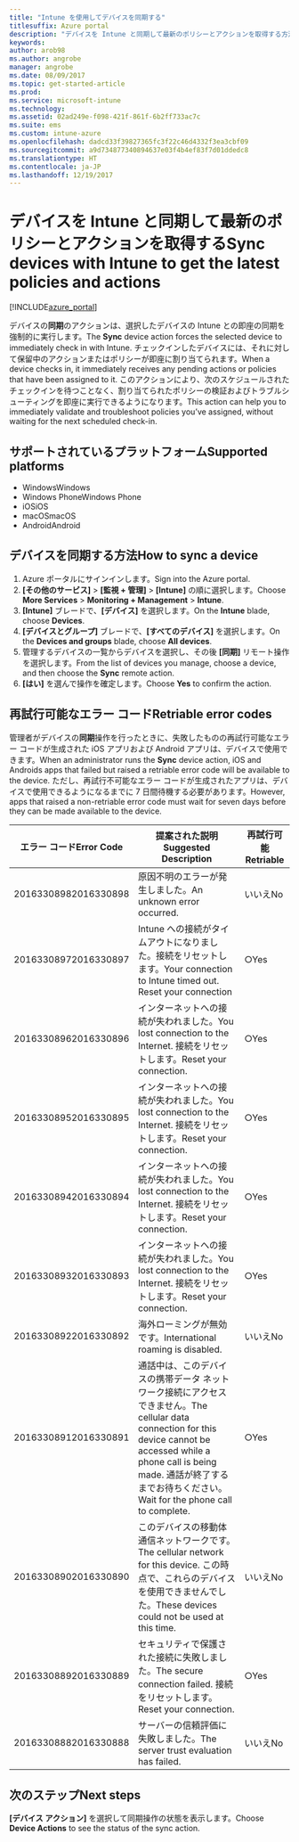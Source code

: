 ```yaml
---
title: "Intune を使用してデバイスを同期する"
titlesuffix: Azure portal
description: "デバイスを Intune と同期して最新のポリシーとアクションを取得する方法を説明します。\""
keywords: 
author: arob98
ms.author: angrobe
manager: angrobe
ms.date: 08/09/2017
ms.topic: get-started-article
ms.prod: 
ms.service: microsoft-intune
ms.technology: 
ms.assetid: 02ad249e-f098-421f-861f-6b2ff733ac7c
ms.suite: ems
ms.custom: intune-azure
ms.openlocfilehash: dadcd33f39827365fc3f22c46d4332f3ea3cbf09
ms.sourcegitcommit: a9d734877340894637e03f4b4ef83f7d01ddedc8
ms.translationtype: HT
ms.contentlocale: ja-JP
ms.lasthandoff: 12/19/2017
---
```

# <a name="sync-devices-with-intune-to-get-the-latest-policies-and-actions"></a><span data-ttu-id="814f3-103">デバイスを Intune と同期して最新のポリシーとアクションを取得する</span><span class="sxs-lookup"><span data-stu-id="814f3-103">Sync devices with Intune to get the latest policies and actions</span></span>


[!INCLUDE[azure_portal](./includes/azure_portal.md)]

<span data-ttu-id="814f3-104">デバイスの**同期**のアクションは、選択したデバイスの Intune との即座の同期を強制的に実行します。</span><span class="sxs-lookup"><span data-stu-id="814f3-104">The **Sync** device action forces the selected device to immediately check in with Intune.</span></span> <span data-ttu-id="814f3-105">チェックインしたデバイスには、それに対して保留中のアクションまたはポリシーが即座に割り当てられます。</span><span class="sxs-lookup"><span data-stu-id="814f3-105">When a device checks in, it immediately receives any pending actions or policies that have been assigned to it.</span></span>  <span data-ttu-id="814f3-106">このアクションにより、次のスケジュールされたチェックインを待つことなく、割り当てられたポリシーの検証およびトラブルシューティングを即座に実行できるようになります。</span><span class="sxs-lookup"><span data-stu-id="814f3-106">This action can help you to immediately validate and troubleshoot policies you’ve assigned, without waiting for the next scheduled check-in.</span></span>

## <a name="supported-platforms"></a><span data-ttu-id="814f3-107">サポートされているプラットフォーム</span><span class="sxs-lookup"><span data-stu-id="814f3-107">Supported platforms</span></span>

- <span data-ttu-id="814f3-108">Windows</span><span class="sxs-lookup"><span data-stu-id="814f3-108">Windows</span></span>
- <span data-ttu-id="814f3-109">Windows Phone</span><span class="sxs-lookup"><span data-stu-id="814f3-109">Windows Phone</span></span>
- <span data-ttu-id="814f3-110">iOS</span><span class="sxs-lookup"><span data-stu-id="814f3-110">iOS</span></span>
- <span data-ttu-id="814f3-111">macOS</span><span class="sxs-lookup"><span data-stu-id="814f3-111">macOS</span></span>
- <span data-ttu-id="814f3-112">Android</span><span class="sxs-lookup"><span data-stu-id="814f3-112">Android</span></span>

## <a name="how-to-sync-a-device"></a><span data-ttu-id="814f3-113">デバイスを同期する方法</span><span class="sxs-lookup"><span data-stu-id="814f3-113">How to sync a device</span></span>

1. <span data-ttu-id="814f3-114">Azure ポータルにサインインします。</span><span class="sxs-lookup"><span data-stu-id="814f3-114">Sign into the Azure portal.</span></span>
2. <span data-ttu-id="814f3-115">**[その他のサービス]** > **[監視 + 管理]** > **[Intune]** の順に選択します。</span><span class="sxs-lookup"><span data-stu-id="814f3-115">Choose **More Services** > **Monitoring + Management** > **Intune**.</span></span>
3. <span data-ttu-id="814f3-116">**[Intune]** ブレードで、**[デバイス]** を選択します。</span><span class="sxs-lookup"><span data-stu-id="814f3-116">On the **Intune** blade, choose **Devices**.</span></span>
4. <span data-ttu-id="814f3-117">**[デバイスとグループ]** ブレードで、**[すべてのデバイス]** を選択します。</span><span class="sxs-lookup"><span data-stu-id="814f3-117">On the **Devices and groups** blade, choose **All devices**.</span></span>
5. <span data-ttu-id="814f3-118">管理するデバイスの一覧からデバイスを選択し、その後 **[同期]** リモート操作を選択します。</span><span class="sxs-lookup"><span data-stu-id="814f3-118">From the list of devices you manage, choose a device, and then choose the **Sync** remote action.</span></span>
7. <span data-ttu-id="814f3-119">**[はい]** を選んで操作を確定します。</span><span class="sxs-lookup"><span data-stu-id="814f3-119">Choose **Yes** to confirm the action.</span></span>


## <a name="retriable-error-codes"></a><span data-ttu-id="814f3-120">再試行可能なエラー コード</span><span class="sxs-lookup"><span data-stu-id="814f3-120">Retriable error codes</span></span>

<span data-ttu-id="814f3-121">管理者がデバイスの**同期**操作を行ったときに、失敗したものの再試行可能なエラー コードが生成された iOS アプリおよび Android アプリは、デバイスで使用できます。</span><span class="sxs-lookup"><span data-stu-id="814f3-121">When an administrator runs the **Sync** device action, iOS and Androids apps that failed but  raised a retriable error code will be available to the device.</span></span> <span data-ttu-id="814f3-122">ただし、再試行不可能なエラー コードが生成されたアプリは、デバイスで使用できるようになるまでに 7 日間待機する必要があります。</span><span class="sxs-lookup"><span data-stu-id="814f3-122">However, apps that raised a non-retriable error code must wait for seven days before they can be made available to the device.</span></span>


| <span data-ttu-id="814f3-123">エラー コード</span><span class="sxs-lookup"><span data-stu-id="814f3-123">Error Code</span></span>  | <span data-ttu-id="814f3-124">提案された説明</span><span class="sxs-lookup"><span data-stu-id="814f3-124">Suggested Description</span></span>                                                                                                                  | <span data-ttu-id="814f3-125">再試行可能</span><span class="sxs-lookup"><span data-stu-id="814f3-125">Retriable</span></span> |
|-------------|----------------------------------------------------------------------------------------------------------------------------------------|-----------|
| <span data-ttu-id="814f3-126">2016330898</span><span class="sxs-lookup"><span data-stu-id="814f3-126">2016330898</span></span> | <span data-ttu-id="814f3-127">原因不明のエラーが発生しました。</span><span class="sxs-lookup"><span data-stu-id="814f3-127">An unknown error occurred.</span></span>                                                                                                             | <span data-ttu-id="814f3-128">いいえ</span><span class="sxs-lookup"><span data-stu-id="814f3-128">No</span></span>        |
| <span data-ttu-id="814f3-129">2016330897</span><span class="sxs-lookup"><span data-stu-id="814f3-129">2016330897</span></span> | <span data-ttu-id="814f3-130">Intune への接続がタイムアウトになりました。接続をリセットします。</span><span class="sxs-lookup"><span data-stu-id="814f3-130">Your connection to Intune timed out. Reset your connection</span></span>                                                                             | <span data-ttu-id="814f3-131">○</span><span class="sxs-lookup"><span data-stu-id="814f3-131">Yes</span></span>       |
| <span data-ttu-id="814f3-132">2016330896</span><span class="sxs-lookup"><span data-stu-id="814f3-132">2016330896</span></span> | <span data-ttu-id="814f3-133">インターネットへの接続が失われました。</span><span class="sxs-lookup"><span data-stu-id="814f3-133">You lost connection to the Internet.</span></span> <span data-ttu-id="814f3-134">接続をリセットします。</span><span class="sxs-lookup"><span data-stu-id="814f3-134">Reset your connection.</span></span>                                                                            | <span data-ttu-id="814f3-135">○</span><span class="sxs-lookup"><span data-stu-id="814f3-135">Yes</span></span>       |
| <span data-ttu-id="814f3-136">2016330895</span><span class="sxs-lookup"><span data-stu-id="814f3-136">2016330895</span></span> | <span data-ttu-id="814f3-137">インターネットへの接続が失われました。</span><span class="sxs-lookup"><span data-stu-id="814f3-137">You lost connection to the Internet.</span></span> <span data-ttu-id="814f3-138">接続をリセットします。</span><span class="sxs-lookup"><span data-stu-id="814f3-138">Reset your connection.</span></span>                                                                            | <span data-ttu-id="814f3-139">○</span><span class="sxs-lookup"><span data-stu-id="814f3-139">Yes</span></span>       |
| <span data-ttu-id="814f3-140">2016330894</span><span class="sxs-lookup"><span data-stu-id="814f3-140">2016330894</span></span> | <span data-ttu-id="814f3-141">インターネットへの接続が失われました。</span><span class="sxs-lookup"><span data-stu-id="814f3-141">You lost connection to the Internet.</span></span> <span data-ttu-id="814f3-142">接続をリセットします。</span><span class="sxs-lookup"><span data-stu-id="814f3-142">Reset your connection.</span></span>                                                                            | <span data-ttu-id="814f3-143">○</span><span class="sxs-lookup"><span data-stu-id="814f3-143">Yes</span></span>       |
| <span data-ttu-id="814f3-144">2016330893</span><span class="sxs-lookup"><span data-stu-id="814f3-144">2016330893</span></span> | <span data-ttu-id="814f3-145">インターネットへの接続が失われました。</span><span class="sxs-lookup"><span data-stu-id="814f3-145">You lost connection to the Internet.</span></span> <span data-ttu-id="814f3-146">接続をリセットします。</span><span class="sxs-lookup"><span data-stu-id="814f3-146">Reset your connection.</span></span>                                                                            | <span data-ttu-id="814f3-147">○</span><span class="sxs-lookup"><span data-stu-id="814f3-147">Yes</span></span>       |
| <span data-ttu-id="814f3-148">2016330892</span><span class="sxs-lookup"><span data-stu-id="814f3-148">2016330892</span></span> | <span data-ttu-id="814f3-149">海外ローミングが無効です。</span><span class="sxs-lookup"><span data-stu-id="814f3-149">International roaming is disabled.</span></span>                                                                                                     | <span data-ttu-id="814f3-150">いいえ</span><span class="sxs-lookup"><span data-stu-id="814f3-150">No</span></span>        |
| <span data-ttu-id="814f3-151">2016330891</span><span class="sxs-lookup"><span data-stu-id="814f3-151">2016330891</span></span> | <span data-ttu-id="814f3-152">通話中は、このデバイスの携帯データ ネットワーク接続にアクセスできません。</span><span class="sxs-lookup"><span data-stu-id="814f3-152">The cellular data connection for this device cannot be accessed while a phone call is being made.</span></span> <span data-ttu-id="814f3-153">通話が終了するまでお待ちください。</span><span class="sxs-lookup"><span data-stu-id="814f3-153">Wait for the phone call to complete.</span></span> | <span data-ttu-id="814f3-154">○</span><span class="sxs-lookup"><span data-stu-id="814f3-154">Yes</span></span>       |
| <span data-ttu-id="814f3-155">2016330890</span><span class="sxs-lookup"><span data-stu-id="814f3-155">2016330890</span></span> | <span data-ttu-id="814f3-156">このデバイスの移動体通信ネットワークです。</span><span class="sxs-lookup"><span data-stu-id="814f3-156">The cellular network for this device.</span></span> <span data-ttu-id="814f3-157">この時点で、これらのデバイスを使用できませんでした。</span><span class="sxs-lookup"><span data-stu-id="814f3-157">These devices could not be used at this time.</span></span>                                                   | <span data-ttu-id="814f3-158">いいえ</span><span class="sxs-lookup"><span data-stu-id="814f3-158">No</span></span>        |
| <span data-ttu-id="814f3-159">2016330889</span><span class="sxs-lookup"><span data-stu-id="814f3-159">2016330889</span></span> | <span data-ttu-id="814f3-160">セキュリティで保護された接続に失敗しました。</span><span class="sxs-lookup"><span data-stu-id="814f3-160">The secure connection failed.</span></span> <span data-ttu-id="814f3-161">接続をリセットします。</span><span class="sxs-lookup"><span data-stu-id="814f3-161">Reset your connection.</span></span>                                                                                   | <span data-ttu-id="814f3-162">○</span><span class="sxs-lookup"><span data-stu-id="814f3-162">Yes</span></span>       |
| <span data-ttu-id="814f3-163">2016330888</span><span class="sxs-lookup"><span data-stu-id="814f3-163">2016330888</span></span> | <span data-ttu-id="814f3-164">サーバーの信頼評価に失敗しました。</span><span class="sxs-lookup"><span data-stu-id="814f3-164">The server trust evaluation has failed.</span></span>                                                                                                | <span data-ttu-id="814f3-165">いいえ</span><span class="sxs-lookup"><span data-stu-id="814f3-165">No</span></span>        |

## <a name="next-steps"></a><span data-ttu-id="814f3-166">次のステップ</span><span class="sxs-lookup"><span data-stu-id="814f3-166">Next steps</span></span>

<span data-ttu-id="814f3-167">**[デバイス アクション]** を選択して同期操作の状態を表示します。</span><span class="sxs-lookup"><span data-stu-id="814f3-167">Choose **Device Actions** to see the status of the sync action.</span></span> 
